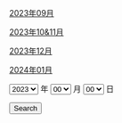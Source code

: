 <a href="https://www.norange555.com/variety05/">2023年09月</a>

<a href="https://www.norange555.com/variety06/">2023年10&11月</a>

<a href="https://www.norange555.com/2023final/">2023年12月</a>

<a href="https://www.norange555.com/diary/202401">2024年01月</a>

<select id="year" name="year" onchange="updateMonthOptions()">
        <option value="2023">2023</option>
        <option value="2024">2024</option>
    </select>
    <label for="year">年</label>

    
<select id="month" name="month" onchange="generateDays()">
        <option value="00">00</option>
    </select>
    <label for="month">月</label>

<select id="day" name="day">
        <option value="00">00</option>
    </select>
    <label for="day">日</label>

<button onclick="targetdate()">Search</button>

<script>
        function updateMonthOptions() {
            var yearSelect = document.getElementById("year");
            var monthSelect = document.getElementById("month");
            
            monthSelect.innerHTML = '';

            // 如果年份是2023年，则只显示09到12月
        if (yearSelect.value === '2023') {
                for (var i = 9; i <= 12; i++) {
                    var month = i < 10 ? '0' + i : '' + i;
                    var option = document.createElement("option");
                    option.value = month;
                    option.text = month;
                    monthSelect.add(option);
                }
            } else {
                for (var i = 1; i <= 12; i++) {
                    var month = i < 10 ? '0' + i : '' + i;
                    var option = document.createElement("option");
                    option.value = month;
                    option.text = month;
                    monthSelect.add(option);
                }
            }
            generateDays();
        }

        function targetdate() {
            var year = document.getElementById('year').value;
            var month = document.getElementById('month').value;
            var day = document.getElementById('day').value;

            var M0nth = month.charAt(0) === '0' ? month.charAt(1) : month;
            var d0ay = day.charAt(0) === '0' ? day.charAt(1) : day;

            var url = 'https://www.norange555.com/diary/' + year + month + '#' + M0nth + '月' + d0ay + '日' ;

            window.location.href = url;
        }
        

        function generateDays() {
            var monthSelect = document.getElementById('month');
            var daySelect = document.getElementById('day');
            var selectedMonth = parseInt(monthSelect.value, 10);

            daySelect.innerHTML = '';

            var daysInMonth = getDaysInMonth(selectedMonth);

            for (var i = 1; i <= daysInMonth; i++) {
                    var day = i < 10 ? '0' + i : '' + i;
                    var option = document.createElement("option");
                    option.value = day;
                    option.text = day;
                    daySelect.add(option);
                }
        }



        function getDaysInMonth(month) {
            switch (month) {
                case 1: // January
                case 3: // March
                case 5: // May
                case 7: // July
                case 8: // August
                case 10: // October
                case 12: // December
                    return 31;
                case 4: // April
                case 6: // June
                case 9: // September
                case 11: // November
                    return 30;
                case 2: // February
                    var year = new Date().getFullYear();
                    return (year % 4 === 0 && (year % 100 !== 0 || year % 400 === 0)) ? 29 : 28;
                default:
                    return 0;
            }
        }


        updateMonthOptions();
    </script>
